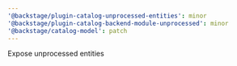 ```yaml
---
'@backstage/plugin-catalog-unprocessed-entities': minor
'@backstage/plugin-catalog-backend-module-unprocessed': minor
'@backstage/catalog-model': patch
---
```


Expose unprocessed entities
